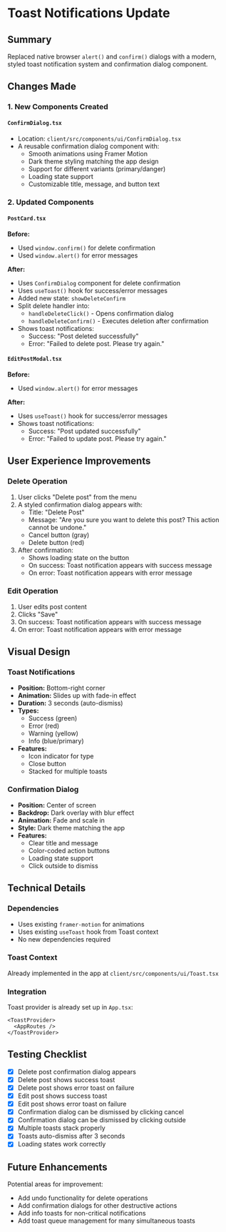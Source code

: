 # Toast Notifications Update

## Summary

Replaced native browser `alert()` and `confirm()` dialogs with a modern, styled toast notification system and confirmation dialog component.

## Changes Made

### 1. New Components Created

#### `ConfirmDialog.tsx`

- Location: `client/src/components/ui/ConfirmDialog.tsx`
- A reusable confirmation dialog component with:
  - Smooth animations using Framer Motion
  - Dark theme styling matching the app design
  - Support for different variants (primary/danger)
  - Loading state support
  - Customizable title, message, and button text

### 2. Updated Components

#### `PostCard.tsx`

**Before:**

- Used `window.confirm()` for delete confirmation
- Used `window.alert()` for error messages

**After:**

- Uses `ConfirmDialog` component for delete confirmation
- Uses `useToast()` hook for success/error messages
- Added new state: `showDeleteConfirm`
- Split delete handler into:
  - `handleDeleteClick()` - Opens confirmation dialog
  - `handleDeleteConfirm()` - Executes deletion after confirmation
- Shows toast notifications:
  - Success: "Post deleted successfully"
  - Error: "Failed to delete post. Please try again."

#### `EditPostModal.tsx`

**Before:**

- Used `window.alert()` for error messages

**After:**

- Uses `useToast()` hook for success/error messages
- Shows toast notifications:
  - Success: "Post updated successfully"
  - Error: "Failed to update post. Please try again."

## User Experience Improvements

### Delete Operation

1. User clicks "Delete post" from the menu
2. A styled confirmation dialog appears with:
   - Title: "Delete Post"
   - Message: "Are you sure you want to delete this post? This action cannot be undone."
   - Cancel button (gray)
   - Delete button (red)
3. After confirmation:
   - Shows loading state on the button
   - On success: Toast notification appears with success message
   - On error: Toast notification appears with error message

### Edit Operation

1. User edits post content
2. Clicks "Save"
3. On success: Toast notification appears with success message
4. On error: Toast notification appears with error message

## Visual Design

### Toast Notifications

- **Position:** Bottom-right corner
- **Animation:** Slides up with fade-in effect
- **Duration:** 3 seconds (auto-dismiss)
- **Types:**
  - Success (green)
  - Error (red)
  - Warning (yellow)
  - Info (blue/primary)
- **Features:**
  - Icon indicator for type
  - Close button
  - Stacked for multiple toasts

### Confirmation Dialog

- **Position:** Center of screen
- **Backdrop:** Dark overlay with blur effect
- **Animation:** Fade and scale in
- **Style:** Dark theme matching the app
- **Features:**
  - Clear title and message
  - Color-coded action buttons
  - Loading state support
  - Click outside to dismiss

## Technical Details

### Dependencies

- Uses existing `framer-motion` for animations
- Uses existing `useToast` hook from Toast context
- No new dependencies required

### Toast Context

Already implemented in the app at `client/src/components/ui/Toast.tsx`

### Integration

Toast provider is already set up in `App.tsx`:

```tsx
<ToastProvider>
  <AppRoutes />
</ToastProvider>
```

## Testing Checklist

- [x] Delete post confirmation dialog appears
- [x] Delete post shows success toast
- [x] Delete post shows error toast on failure
- [x] Edit post shows success toast
- [x] Edit post shows error toast on failure
- [x] Confirmation dialog can be dismissed by clicking cancel
- [x] Confirmation dialog can be dismissed by clicking outside
- [x] Multiple toasts stack properly
- [x] Toasts auto-dismiss after 3 seconds
- [x] Loading states work correctly

## Future Enhancements

Potential areas for improvement:

- Add undo functionality for delete operations
- Add confirmation dialogs for other destructive actions
- Add info toasts for non-critical notifications
- Add toast queue management for many simultaneous toasts

